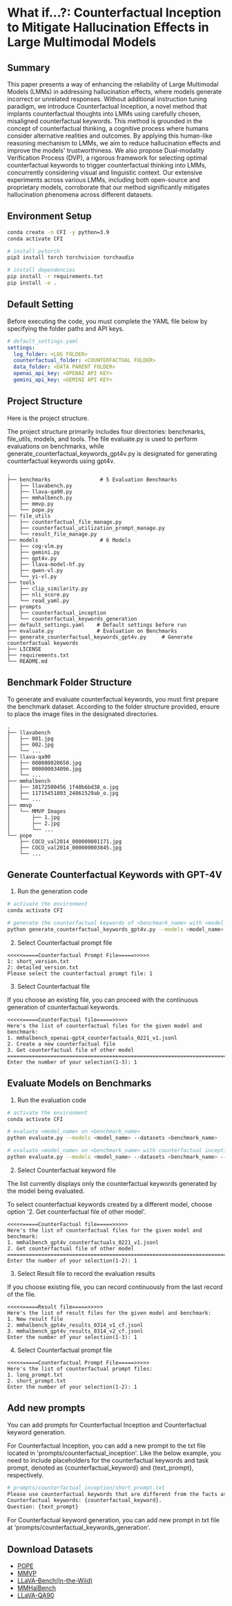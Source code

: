 # What if...?: Counterfactual Inception to Mitigate Hallucination Effects in Large Multimodal Models

<!-- Official implementation of ['What if...?: Counterfactual Inception to Mitigate Hallucination Effects in Large Multimodal Models'](https://arxiv.org/pdf/.pdf) -->

## Summary
This paper presents a way of enhancing the reliability of Large Multimodal Models (LMMs) in addressing hallucination effects, where models generate incorrect or unrelated responses. Without additional instruction tuning paradigm, we introduce Counterfactual Inception, a novel method that implants counterfactual thoughts into LMMs using carefully chosen, misaligned counterfactual keywords. This method is grounded in the concept of counterfactual thinking, a cognitive process where humans consider alternative realities and outcomes. By applying this human-like reasoning mechanism to LMMs, we aim to reduce hallucination effects and improve the models' trustworthiness. We also propose Dual-modality Verification Process (DVP), a rigorous framework for selecting optimal counterfactual keywords to trigger counterfactual thinking into LMMs, concurrently considering visual and linguistic context. Our extensive experiments across various LMMs, including both open-source and proprietary models, corroborate that our method significantly mitigates hallucination phenomena across different datasets. 

## Environment Setup

```bash
conda create -n CFI -y python=3.9
conda activate CFI

# install pytorch
pip3 install torch torchvision torchaudio

# install dependencies
pip install -r requirements.txt
pip install -e .
```

## Default Setting

Before executing the code, you must complete the YAML file below by specifying the folder paths and API keys.

``` yaml
# default_settings.yaml
settings:
  log_folder: <LOG FOLDER>
  counterfactual_folder: <COUNTERFACTUAL FOLDER>
  data_folder: <DATA PARENT FOLDER>
  openai_api_key: <OPENAI API KEY>
  gemini_api_key: <GEMINI API KEY>
```

## Project Structure
Here is the project structure.

The project structure primarily includes four directories: benchmarks, file_utils, models, and tools. The file evaluate.py is used to perform evaluations on benchmarks, while generate_counterfactual_keywords_gpt4v.py is designated for generating counterfactual keywords using gpt4v.

```
.
├── benchmarks                # 5 Evaluation Benchmarks
│   ├── llavabench.py
│   ├── llava-qa90.py
│   ├── mmhalbench.py
│   ├── mmvp.py
│   └── pope.py
├── file_utils
│   ├── counterfactual_file_manage.py
│   ├── counterfactual_utilization_prompt_manage.py
│   └── result_file_manage.py
├── models                    # 6 Models
│   ├── cog-vlm.py
│   ├── gemini.py
│   ├── gpt4v.py
│   ├── llava-model-hf.py
│   ├── qwen-vl.py
│   └── yi-vl.py
├── tools
│   ├── clip_similarity.py
│   ├── nli_score.py
│   └── read_yaml.py
├── prompts
│   ├── counterfactual_inception
│   └── counterfactual_keywords_generation
├── default_settings.yaml    # Default settings before run
├── evaluate.py              # Evaluation on Benchmarks
├── generate_counterfactual_keywords_gpt4v.py     # Generate counterfactual keywords
├── LICENSE
├── requirements.txt
└── README.md
```

## Benchmark Folder Structure

To generate and evaluate counterfactual keywords, you must first prepare the benchmark dataset. According to the folder structure provided, ensure to place the image files in the designated directories.

```
.
├── llavabench
│   ├── 001.jpg
│   ├── 002.jpg
│   └── ...
├── llava-qa90
│   ├── 000000020650.jpg
│   ├── 000000034096.jpg
│   └── ...
├── mmhalbench
│   ├── 10172500456_1f40b6bd38_o.jpg
│   ├── 11715451803_24861529ab_o.jpg
│   └── ...
├── mmvp
│   └── MMVP Images
│       ├── 1.jpg
│       ├── 2.jpg
│       └── ...
└── pope
    ├── COCO_val2014_000000001171.jpg
    ├── COCO_val2014_000000003845.jpg
    └── ...
```

## Generate Counterfactual Keywords with GPT-4V

1. Run the generation code
```bash
# activate the environment
conda activate CFI

# generate the counterfactual keywords of <benchmark_name> with <model_name>
python generate_counterfactual_keywords_gpt4v.py --models <model_name> --datasets <benchmark_name>
```
2. Select Counterfactual prompt file
``` 
<<<<<=====Counterfactual Prompt File=====>>>>>
1: short_version.txt
2: detailed_version.txt
Please select the counterfactual prompt file: 1
```

3. Select Counterfactual file 

If you choose an existing file, you can proceed with the continuous generation of counterfactual keywords.

```
<<<<<=====CounterFactual file=====>>>>>
Here's the list of counterfactual files for the given model and benchmark: 
1. mmhalbench_openai-gpt4_counterfactuals_0221_v1.jsonl
2. Create a new counterfactual file
3. Get counterfactual file of other model
===========================================================================
Enter the number of your selection(1-3): 1
```

## Evaluate Models on Benchmarks

1. Run the evaluation code
```bash
# activate the environment
conda activate CFI

# evaluate <model_name> on <benchmark_name>
python evaluate.py --models <model_name> --datasets <benchmark_name>

# evaluate <model_name> on <benchmark_name> with counterfactual inception
python evaluate.py --models <model_name> --datasets <benchmark_name> --counterfactual
```

2. Select Counterfactual keyword file

The list currently displays only the counterfactual keywords generated by the model being evaluated. 

To select counterfactual keywords created by a different model, choose option '2. Get counterfactual file of other model'.
```
<<<<<=====CounterFactual file=====>>>>>
Here's the list of counterfactual files for the given model and benchmark: 
1. mmhalbench_gpt4v_counterfactuals_0221_v1.jsonl
2. Get counterfactual file of other model
===========================================================================
Enter the number of your selection(1-2): 1
```

3. Select Result file to record the evaluation results

If you choose existing file, you can record continuously from the last record of the file.
```
<<<<<=====Result file=====>>>>>
Here's the list of result files for the given model and benchmark: 
1. New result file
2. mmhalbench_gpt4v_results_0314_v1_cf.jsonl
3. mmhalbench_gpt4v_results_0314_v2_cf.jsonl
Enter the number of your selection(1-3): 1
```

4. Select Counterfactual prompt file
```
<<<<<=====Counterfactual Prompt File=====>>>>>
Here's the list of counterfactual prompt files: 
1. long_prompt.txt
2. short_prompt.txt
Enter the number of your selection(1-2): 1
```

## Add new prompts

You can add prompts for Counterfactual Inception and Counterfactual keyword generation.

For Counterfactual Inception, you can add a new prompt to the txt file located in 'prompts/counterfactual_inception'. Like the below example, you need to include placeholders for the counterfactual keywords and task prompt, denoted as {counterfactual_keyword} and {text_prompt}, respectively.

``` bash
# prompts/counterfactual_inception/short_prompt.txt
Please use counterfactual keywords that are different from the facts as a guide to understand the image well. Then, answer the questions.
Counterfactual keywords: {counterfactual_keyword}.
Question: {text_prompt}
```

For Counterfactual keyword generation, you can add new prompt in txt file at 'prompts/counterfactual_keywords_generation'.

## Download Datasets

- [POPE](https://github.com/RUCAIBox/POPE)
- [MMVP](https://huggingface.co/datasets/MMVP/MMVP)
- [LLaVA-Bench(In-the-Wild)](https://huggingface.co/datasets/liuhaotian/llava-bench-in-the-wild)
- [MMHalBench](https://huggingface.co/datasets/Shengcao1006/MMHal-Bench)
- [LLaVA-QA90](https://github.com/llava-rlhf/LLaVA-RLHF/tree/main/Eval/llava)

